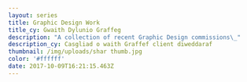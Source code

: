```yaml
---
layout: series
title: Graphic Design Work
title_cy: Gwaith Dylunio Graffeg
description: "A collection of recent Graphic Design commissions\_"
description_cy: Casgliad o waith Graffef client diweddaraf
thumbnail: /img/uploads/shar thumb.jpg
color: '#ffffff'
date: 2017-10-09T16:21:15.463Z
---
```


